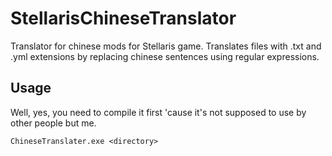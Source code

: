 # StellarisChineseTranslator
Translator for chinese mods for Stellaris game. Translates files with .txt and .yml extensions by replacing chinese sentences using regular expressions.

## Usage
Well, yes, you need to compile it first 'cause it's not supposed to use by other people but me.

```
ChineseTranslater.exe <directory>
```